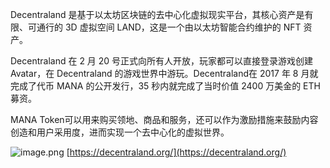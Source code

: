 Decentraland 是基于以太坊区块链的去中心化虚拟现实平台，其核心资产是有限、可通行的 3D 虚拟空间 LAND，这是一个由以太坊智能合约维护的 NFT 资产。
​

Decentraland 在 2 月 20 号正式向所有人开放，玩家都可以直接登录游戏创建 Avatar，在 Decentraland 的游戏世界中游玩。Decentraland在 2017 年 8 月就完成了代币 MANA 的公开发行，35 秒内就完成了当时价值 2400 万美金的 ETH 募资。
​

MANA Token可以用来购买领地、商品和服务，还可以作为激励措施来鼓励内容创造和用户采用度，进而实现一个去中心化的虚拟世界。
​

![image.png](https://cdn.nlark.com/yuque/0/2021/png/21737182/1623901913132-fd4d1141-e814-4874-9286-1d50d057150e.png#clientId=ua717de69-bc6d-4&from=paste&height=886&id=u220d219a&margin=%5Bobject%20Object%5D&name=image.png&originHeight=886&originWidth=1600&originalType=binary&ratio=1&size=439792&status=done&style=none&taskId=u67e7ad77-b080-4527-80a5-2538a6ab3a2&width=1600)
[https://decentraland.org/](https://decentraland.org/)
